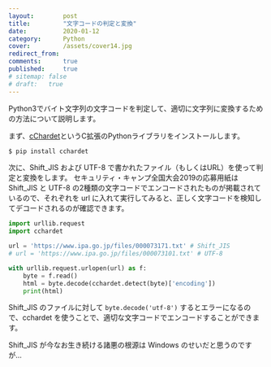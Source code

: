 ```yaml
---
layout:        post
title:         "文字コードの判定と変換"
date:          2020-01-12
category:      Python
cover:         /assets/cover14.jpg
redirect_from:
comments:      true
published:     true
# sitemap: false
# draft:   true
---
```


Python3でバイト文字列の文字コードを判定して、適切に文字列に変換するための方法について説明します。

まず、[cChardet](https://github.com/PyYoshi/cChardet)というC拡張のPythonライブラリをインストールします。

```bash
$ pip install cchardet
```

次に、Shift_JIS および UTF-8 で書かれたファイル（もしくはURL）を使って判定と変換をします。
セキュリティ・キャンプ全国大会2019の応募用紙は Shift_JIS と UTF-8 の2種類の文字コードでエンコードされたものが掲載されているので、それぞれを url に入れて実行してみると、正しく文字コードを検知してデコードされるのが確認できます。

```python
import urllib.request
import cchardet

url = 'https://www.ipa.go.jp/files/000073171.txt' # Shift_JIS
# url = 'https://www.ipa.go.jp/files/000073101.txt' # UTF-8

with urllib.request.urlopen(url) as f:
    byte = f.read()
    html = byte.decode(cchardet.detect(byte)['encoding'])
    print(html)
```

Shift_JIS のファイルに対して `byte.decode('utf-8')` するとエラーになるので、cchardet を使うことで、適切な文字コードでエンコードすることができます。

Shift_JIS が今なお生き続ける諸悪の根源は Windows のせいだと思うのですが...
